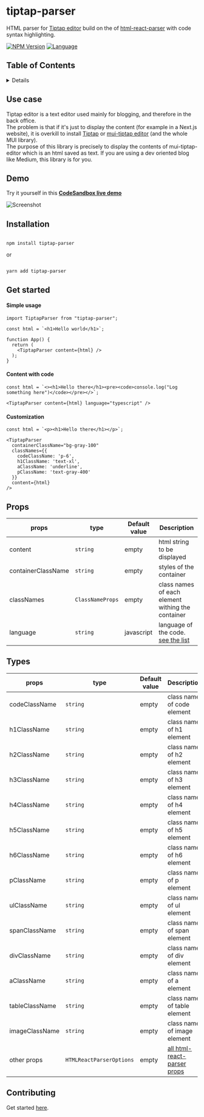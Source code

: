 # tiptap-parser

<p  align="left">
 HTML parser for <a href="https://www.npmjs.com/package/mui-tiptap-editor">Tiptap editor</a> build on the of <a href="https://www.npmjs.com/package/html-react-parser">html-react-parser</a> with code syntax highlighting.
</p>

<!-- [START BADGES] -->
<!-- Please keep comment here to allow auto update -->
[![NPM Version](https://img.shields.io/npm/v/tiptap-parser?style=flat-square)](https://www.npmjs.com/package/tiptap-parser)
[![Language](https://img.shields.io/badge/language-TypeScript-blue.svg?style=flat-square)](https://www.typescriptlang.org)
<!-- [END BADGES] -->

## Table of Contents

<details>

- [tiptap-parser](#tiptap-parser)
  - [Table of Contents](#table-of-contents)
  - [Use case](#use-case)
  - [Demo](#demo)
  - [Installation](#installation)
  - [Get started](#get-started)
      - [Simple usage](#simple-usage)
      - [Content with code](#content-with-code)
      - [Customization](#customization)
  - [Props](#props)
  - [Types](#types)
  - [Contributing](#contributing)

</details>

## Use case
Tiptap editor is a text editor used mainly for blogging, and therefore in the back office.
<br />The problem is that if it's just to display the content (for example in a Next.js website), it is overkill to install <a href="https://tiptap.dev/">Tiptap</a> or <a href="https://www.npmjs.com/package/mui-tiptap-editor">mui-tiptap editor</a> (and the whole MUI library).
<br />The purpose of this library is precisely to display the contents of mui-tiptap-editor which is an html saved as text.
If you are using a dev oriented blog like Medium, this library is for you.

## Demo
Try it yourself in this **[CodeSandbox live demo](https://codesandbox.io/p/github/tiavina-mika/tiptap-parser-demo)**

<img alt="Screenshot" src="https://github.com/tiavina-mika/tiptap-parser/blob/main/screenshots/screenshot.png" />

## Installation

```shell

npm install tiptap-parser

```
or
```shell

yarn add tiptap-parser
```


## Get started

#### Simple usage

```tsx
import TiptapParser from "tiptap-parser";

const html = `<h1>Hello world</h1>`;

function App() {
  return (
    <TiptapParser content={html} />
  );
}
```

#### Content with code

```tsx
const html = `<><h1>Hello there</h1><pre><code>console.log("Log something here")</code></pre></>`;

<TiptapParser content={html} language="typescript" />
```

#### Customization

```tsx
const html = `<p><h1>Hello there</h1></p>`;

<TiptapParser
  containerClassName="bg-gray-100"
  classNames={{
    codeClassName: 'p-6',
    h1ClassName: 'text-xl',
    aClassName: 'underline',
    pClassName: 'text-gray-400'
  }}
  content={html}
/>
```

## Props

|props |type                          | Default value                         | Description |
|----------------|-------------------------------|-----------------------------|-----------------------------|
|content|`string`|empty| html string to be displayed
|containerClassName|`string`|empty| styles of the container
|classNames|`ClassNameProps`|empty| class names of each element withing the container
|language|`string`|javascript| language of the code. [see the list](https://github.com/wooorm/lowlight?tab=readme-ov-file#data)

## Types
|props |type                          | Default value                         | Description |
|----------------|-------------------------------|-----------------------------|-----------------------------|
|codeClassName|`string`|empty| class name of code element
|h1ClassName|`string`|empty| class name of h1 element
|h2ClassName|`string`|empty| class name of h2 element
|h3ClassName|`string`|empty| class name of h3 element
|h4ClassName|`string`|empty| class name of h4 element
|h5ClassName|`string`|empty| class name of h5 element
|h6ClassName|`string`|empty| class name of h6 element
|pClassName|`string`|empty| class name of p element
|ulClassName|`string`|empty| class name of ul element
|spanClassName|`string`|empty| class name of span element
|divClassName|`string`|empty| class name of div element
|aClassName|`string`|empty| class name of a element
|tableClassName|`string`|empty| class name of table element
|imageClassName|`string`|empty| class name of image element
|other props|`HTMLReactParserOptions`|empty| [all html-react-parser props](https://www.npmjs.com/package/html-react-parser)


## Contributing

Get started [here](https://github.com/tiavina-mika/tiptap-parser/blob/main/CONTRIBUTING.md).
